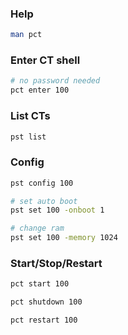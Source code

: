 ### Help

```bash
man pct
```

### Enter CT shell

```bash
# no password needed
pct enter 100
```

### List CTs

```bash
pst list
```

### Config

```bash
pst config 100

# set auto boot
pst set 100 -onboot 1

# change ram
pst set 100 -memory 1024
```

### Start/Stop/Restart

```bash
pct start 100

pct shutdown 100

pct restart 100
```



